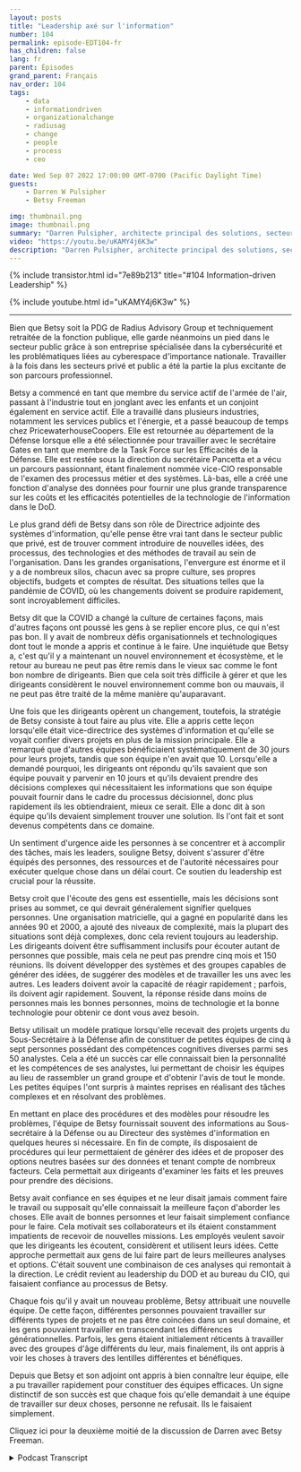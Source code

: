 ```yaml
---
layout: posts
title: "Leadership axé sur l'information"
number: 104
permalink: episode-EDT104-fr
has_children: false
lang: fr
parent: Épisodes
grand_parent: Français
nav_order: 104
tags:
    - data
    - informationdriven
    - organizationalchange
    - radiusag
    - change
    - people
    - process
    - ceo

date: Wed Sep 07 2022 17:00:00 GMT-0700 (Pacific Daylight Time)
guests:
    - Darren W Pulsipher
    - Betsy Freeman

img: thumbnail.png
image: thumbnail.png
summary: "Darren Pulsipher, architecte principal des solutions, secteur public chez Intel s'entretient avec Betsy Freeman, PDG du Radius Advisory Group, sur son expérience en tant que leader axé sur l'information dans les secteurs public et privé. Partie 1 sur 2."
video: "https://youtu.be/uKAMY4j6K3w"
description: "Darren Pulsipher, architecte principal des solutions, secteur public chez Intel s'entretient avec Betsy Freeman, PDG du Radius Advisory Group, sur son expérience en tant que leader axé sur l'information dans les secteurs public et privé. Partie 1 sur 2."
---
```


<div>
{% include transistor.html id="7e89b213" title="#104 Information-driven Leadership" %}

{% include youtube.html id="uKAMY4j6K3w" %}
</div>

---

Bien que Betsy soit la PDG de Radius Advisory Group et techniquement retraitée de la fonction publique, elle garde néanmoins un pied dans le secteur public grâce à son entreprise spécialisée dans la cybersécurité et les problématiques liées au cyberespace d'importance nationale. Travailler à la fois dans les secteurs privé et public a été la partie la plus excitante de son parcours professionnel.

Betsy a commencé en tant que membre du service actif de l'armée de l'air, passant à l'industrie tout en jonglant avec les enfants et un conjoint également en service actif. Elle a travaillé dans plusieurs industries, notamment les services publics et l'énergie, et a passé beaucoup de temps chez PricewaterhouseCoopers. Elle est retournée au département de la Défense lorsque elle a été sélectionnée pour travailler avec le secrétaire Gates en tant que membre de la Task Force sur les Efficacités de la Défense. Elle est restée sous la direction du secrétaire Pancetta et a vécu un parcours passionnant, étant finalement nommée vice-CIO responsable de l'examen des processus métier et des systèmes. Là-bas, elle a créé une fonction d'analyse des données pour fournir une plus grande transparence sur les coûts et les efficacités potentielles de la technologie de l'information dans le DoD.

Le plus grand défi de Betsy dans son rôle de Directrice adjointe des systèmes d'information, qu'elle pense être vrai tant dans le secteur public que privé, est de trouver comment introduire de nouvelles idées, des processus, des technologies et des méthodes de travail au sein de l'organisation. Dans les grandes organisations, l'envergure est énorme et il y a de nombreux silos, chacun avec sa propre culture, ses propres objectifs, budgets et comptes de résultat. Des situations telles que la pandémie de COVID, où les changements doivent se produire rapidement, sont incroyablement difficiles.

Betsy dit que la COVID a changé la culture de certaines façons, mais d'autres façons ont poussé les gens à se replier encore plus, ce qui n'est pas bon. Il y avait de nombreux défis organisationnels et technologiques dont tout le monde a appris et continue à le faire. Une inquiétude que Betsy a, c'est qu'il y a maintenant un nouvel environnement et écosystème, et le retour au bureau ne peut pas être remis dans le vieux sac comme le font bon nombre de dirigeants. Bien que cela soit très difficile à gérer et que les dirigeants considèrent le nouvel environnement comme bon ou mauvais, il ne peut pas être traité de la même manière qu'auparavant.

Une fois que les dirigeants opèrent un changement, toutefois, la stratégie de Betsy consiste à tout faire au plus vite. Elle a appris cette leçon lorsqu'elle était vice-directrice des systèmes d'information et qu'elle se voyait confier divers projets en plus de la mission principale. Elle a remarqué que d'autres équipes bénéficiaient systématiquement de 30 jours pour leurs projets, tandis que son équipe n'en avait que 10. Lorsqu'elle a demandé pourquoi, les dirigeants ont répondu qu'ils savaient que son équipe pouvait y parvenir en 10 jours et qu'ils devaient prendre des décisions complexes qui nécessitaient les informations que son équipe pouvait fournir dans le cadre du processus décisionnel, donc plus rapidement ils les obtiendraient, mieux ce serait. Elle a donc dit à son équipe qu'ils devaient simplement trouver une solution. Ils l'ont fait et sont devenus compétents dans ce domaine.

Un sentiment d'urgence aide les personnes à se concentrer et à accomplir des tâches, mais les leaders, souligne Betsy, doivent s'assurer d'être équipés des personnes, des ressources et de l'autorité nécessaires pour exécuter quelque chose dans un délai court. Ce soutien du leadership est crucial pour la réussite.

Betsy croit que l'écoute des gens est essentielle, mais les décisions sont prises au sommet, ce qui devrait généralement signifier quelques personnes. Une organisation matricielle, qui a gagné en popularité dans les années 90 et 2000, a ajouté des niveaux de complexité, mais la plupart des situations sont déjà complexes, donc cela revient toujours au leadership. Les dirigeants doivent être suffisamment inclusifs pour écouter autant de personnes que possible, mais cela ne peut pas prendre cinq mois et 150 réunions. Ils doivent développer des systèmes et des groupes capables de générer des idées, de suggérer des modèles et de travailler les uns avec les autres. Les leaders doivent avoir la capacité de réagir rapidement ; parfois, ils doivent agir rapidement. Souvent, la réponse réside dans moins de personnes mais les bonnes personnes, moins de technologie et la bonne technologie pour obtenir ce dont vous avez besoin.

Betsy utilisait un modèle pratique lorsqu'elle recevait des projets urgents du Sous-Secrétaire à la Défense afin de constituer de petites équipes de cinq à sept personnes possédant des compétences cognitives diverses parmi ses 50 analystes. Cela a été un succès car elle connaissait bien la personnalité et les compétences de ses analystes, lui permettant de choisir les équipes au lieu de rassembler un grand groupe et d'obtenir l'avis de tout le monde. Les petites équipes l'ont surpris à maintes reprises en réalisant des tâches complexes et en résolvant des problèmes.

En mettant en place des procédures et des modèles pour résoudre les problèmes, l'équipe de Betsy fournissait souvent des informations au Sous-secrétaire à la Défense ou au Directeur des systèmes d'information en quelques heures si nécessaire. En fin de compte, ils disposaient de procédures qui leur permettaient de générer des idées et de proposer des options neutres basées sur des données et tenant compte de nombreux facteurs. Cela permettait aux dirigeants d'examiner les faits et les preuves pour prendre des décisions.

Betsy avait confiance en ses équipes et ne leur disait jamais comment faire le travail ou supposait qu'elle connaissait la meilleure façon d'aborder les choses. Elle avait de bonnes personnes et leur faisait simplement confiance pour le faire. Cela motivait ses collaborateurs et ils étaient constamment impatients de recevoir de nouvelles missions. Les employés veulent savoir que les dirigeants les écoutent, considèrent et utilisent leurs idées. Cette approche permettait aux gens de lui faire part de leurs meilleures analyses et options. C'était souvent une combinaison de ces analyses qui remontait à la direction. Le crédit revient au leadership du DOD et au bureau du CIO, qui faisaient confiance au processus de Betsy.

Chaque fois qu'il y avait un nouveau problème, Betsy attribuait une nouvelle équipe. De cette façon, différentes personnes pouvaient travailler sur différents types de projets et ne pas être coincées dans un seul domaine, et les gens pouvaient travailler en transcendant les différences générationnelles. Parfois, les gens étaient initialement réticents à travailler avec des groupes d'âge différents du leur, mais finalement, ils ont appris à voir les choses à travers des lentilles différentes et bénéfiques.

Depuis que Betsy et son adjoint ont appris à bien connaître leur équipe, elle a pu travailler rapidement pour constituer des équipes efficaces. Un signe distinctif de son succès est que chaque fois qu'elle demandait à une équipe de travailler sur deux choses, personne ne refusait. Ils le faisaient simplement.

Cliquez ici pour la deuxième moitié de la discussion de Darren avec Betsy Freeman.



<details>
<summary> Podcast Transcript </summary>

<p></p>

</details>
